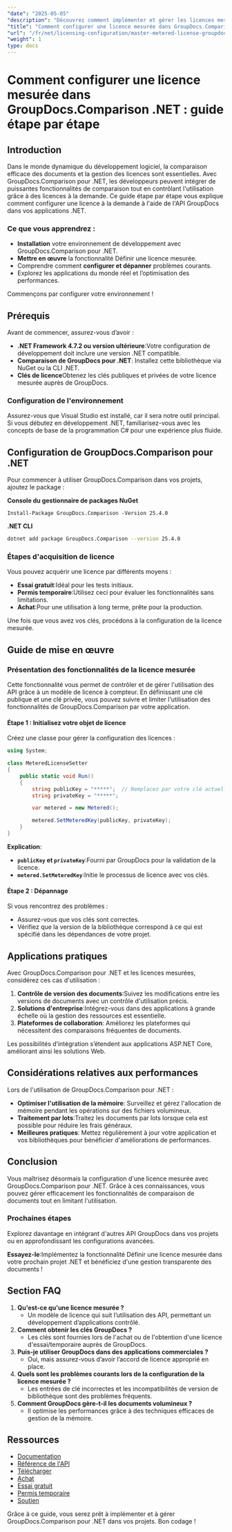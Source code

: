 ```yaml
---
"date": "2025-05-05"
"description": "Découvrez comment implémenter et gérer les licences mesurées avec GroupDocs.Comparison pour .NET. Ce guide couvre la configuration, le dépannage et les applications pratiques."
"title": "Comment configurer une licence mesurée dans GroupDocs.Comparison .NET - Guide étape par étape"
"url": "/fr/net/licensing-configuration/master-metered-license-groupdocs-comparison-net/"
"weight": 1
type: docs
---
```

# Comment configurer une licence mesurée dans GroupDocs.Comparison .NET : guide étape par étape

## Introduction

Dans le monde dynamique du développement logiciel, la comparaison efficace des documents et la gestion des licences sont essentielles. Avec GroupDocs.Comparison pour .NET, les développeurs peuvent intégrer de puissantes fonctionnalités de comparaison tout en contrôlant l'utilisation grâce à des licences à la demande. Ce guide étape par étape vous explique comment configurer une licence à la demande à l'aide de l'API GroupDocs dans vos applications .NET.

### Ce que vous apprendrez :
- **Installation** votre environnement de développement avec GroupDocs.Comparison pour .NET.
- **Mettre en œuvre** la fonctionnalité Définir une licence mesurée.
- Comprendre comment **configurer et dépanner** problèmes courants.
- Explorez les applications du monde réel et l’optimisation des performances.

Commençons par configurer votre environnement !

## Prérequis

Avant de commencer, assurez-vous d’avoir :

- **.NET Framework 4.7.2 ou version ultérieure**:Votre configuration de développement doit inclure une version .NET compatible.
- **Comparaison de GroupDocs pour .NET**: Installez cette bibliothèque via NuGet ou la CLI .NET.
- **Clés de licence**Obtenez les clés publiques et privées de votre licence mesurée auprès de GroupDocs.

### Configuration de l'environnement

Assurez-vous que Visual Studio est installé, car il sera notre outil principal. Si vous débutez en développement .NET, familiarisez-vous avec les concepts de base de la programmation C# pour une expérience plus fluide.

## Configuration de GroupDocs.Comparison pour .NET

Pour commencer à utiliser GroupDocs.Comparison dans vos projets, ajoutez le package :

**Console du gestionnaire de packages NuGet**
```plaintext
Install-Package GroupDocs.Comparison -Version 25.4.0
```

**.NET CLI**
```bash
dotnet add package GroupDocs.Comparison --version 25.4.0
```

### Étapes d'acquisition de licence

Vous pouvez acquérir une licence par différents moyens :
- **Essai gratuit**:Idéal pour les tests initiaux.
- **Permis temporaire**:Utilisez ceci pour évaluer les fonctionnalités sans limitations.
- **Achat**:Pour une utilisation à long terme, prête pour la production.

Une fois que vous avez vos clés, procédons à la configuration de la licence mesurée.

## Guide de mise en œuvre

### Présentation des fonctionnalités de la licence mesurée

Cette fonctionnalité vous permet de contrôler et de gérer l'utilisation des API grâce à un modèle de licence à compteur. En définissant une clé publique et une clé privée, vous pouvez suivre et limiter l'utilisation des fonctionnalités de GroupDocs.Comparison par votre application.

#### Étape 1 : Initialisez votre objet de licence

Créez une classe pour gérer la configuration des licences :

```csharp
using System;

class MeteredLicenseSetter
{
    public static void Run()
    {
        string publicKey = "*****";  // Remplacez par votre clé actuelle
        string privateKey = "*****";

        var metered = new Metered();

        metered.SetMeteredKey(publicKey, privateKey);
    }
}
```

**Explication**: 
- **`publicKey` et `privateKey`**:Fourni par GroupDocs pour la validation de la licence.
- **`metered.SetMeteredKey`**:Initie le processus de licence avec vos clés.

#### Étape 2 : Dépannage

Si vous rencontrez des problèmes :
- Assurez-vous que vos clés sont correctes.
- Vérifiez que la version de la bibliothèque correspond à ce qui est spécifié dans les dépendances de votre projet.

## Applications pratiques

Avec GroupDocs.Comparison pour .NET et les licences mesurées, considérez ces cas d'utilisation :

1. **Contrôle de version des documents**:Suivez les modifications entre les versions de documents avec un contrôle d'utilisation précis.
2. **Solutions d'entreprise**:Intégrez-vous dans des applications à grande échelle où la gestion des ressources est essentielle.
3. **Plateformes de collaboration**: Améliorez les plateformes qui nécessitent des comparaisons fréquentes de documents.

Les possibilités d’intégration s’étendent aux applications ASP.NET Core, améliorant ainsi les solutions Web.

## Considérations relatives aux performances

Lors de l'utilisation de GroupDocs.Comparison pour .NET :

- **Optimiser l'utilisation de la mémoire**: Surveillez et gérez l'allocation de mémoire pendant les opérations sur des fichiers volumineux.
- **Traitement par lots**:Traitez les documents par lots lorsque cela est possible pour réduire les frais généraux.
- **Meilleures pratiques**: Mettez régulièrement à jour votre application et vos bibliothèques pour bénéficier d'améliorations de performances.

## Conclusion

Vous maîtrisez désormais la configuration d'une licence mesurée avec GroupDocs.Comparison pour .NET. Grâce à ces connaissances, vous pouvez gérer efficacement les fonctionnalités de comparaison de documents tout en limitant l'utilisation.

### Prochaines étapes

Explorez davantage en intégrant d'autres API GroupDocs dans vos projets ou en approfondissant les configurations avancées.

**Essayez-le**:Implémentez la fonctionnalité Définir une licence mesurée dans votre prochain projet .NET et bénéficiez d'une gestion transparente des documents !

## Section FAQ

1. **Qu'est-ce qu'une licence mesurée ?**
   - Un modèle de licence qui suit l’utilisation des API, permettant un développement d’applications contrôlé.
2. **Comment obtenir les clés GroupDocs ?**
   - Les clés sont fournies lors de l'achat ou de l'obtention d'une licence d'essai/temporaire auprès de GroupDocs.
3. **Puis-je utiliser GroupDocs dans des applications commerciales ?**
   - Oui, mais assurez-vous d’avoir l’accord de licence approprié en place.
4. **Quels sont les problèmes courants lors de la configuration de la licence mesurée ?**
   - Les entrées de clé incorrectes et les incompatibilités de version de bibliothèque sont des problèmes fréquents.
5. **Comment GroupDocs gère-t-il les documents volumineux ?**
   - Il optimise les performances grâce à des techniques efficaces de gestion de la mémoire.

## Ressources

- [Documentation](https://docs.groupdocs.com/comparison/net/)
- [Référence de l'API](https://reference.groupdocs.com/comparison/net/)
- [Télécharger](https://releases.groupdocs.com/comparison/net/)
- [Achat](https://purchase.groupdocs.com/buy)
- [Essai gratuit](https://releases.groupdocs.com/comparison/net/)
- [Permis temporaire](https://purchase.groupdocs.com/temporary-license/)
- [Soutien](https://forum.groupdocs.com/c/comparison/)

Grâce à ce guide, vous serez prêt à implémenter et à gérer GroupDocs.Comparison pour .NET dans vos projets. Bon codage !